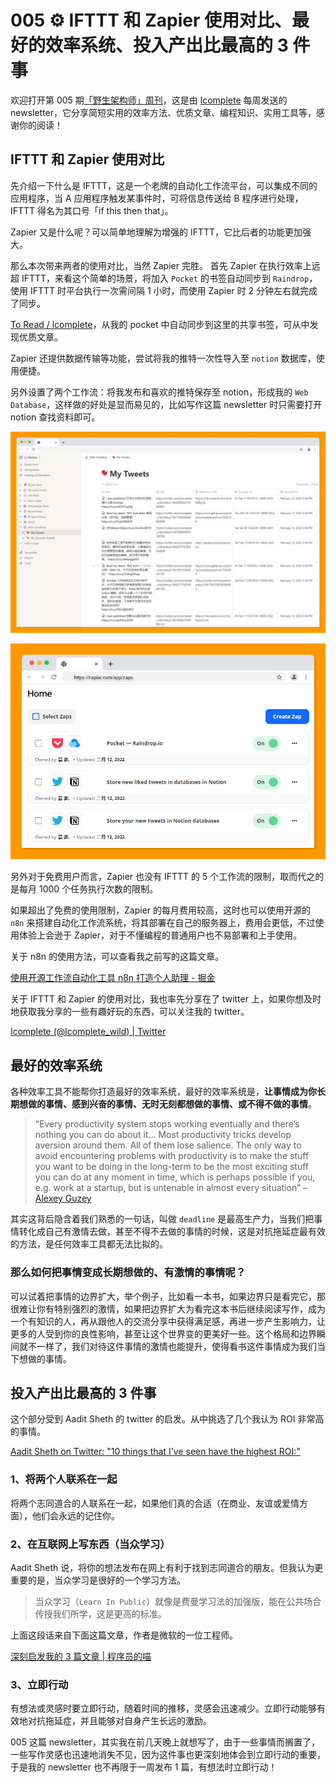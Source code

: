 # 005 ⚙️ IFTTT 和 Zapier 使用对比、最好的效率系统、投入产出比最高的 3 件事

欢迎打开第 005 期[「野生架构师」周刊](https://www.getrevue.co/profile/lcomplete)，这是由 [lcomplete](https://github.com/lcomplete) 每周发送的 newsletter，它分享简短实用的效率方法、优质文章、编程知识、实用工具等，感谢你的阅读！

## IFTTT 和 Zapier 使用对比

先介绍一下什么是 IFTTT，这是一个老牌的自动化工作流平台，可以集成不同的应用程序，当 A 应用程序触发某事件时，可将信息传送给 B 程序进行处理，IFTTT 得名为其口号「if this then that」。

Zapier 又是什么呢？可以简单地理解为增强的 IFTTT，它比后者的功能更加强大。

那么本次带来两者的使用对比，当然 Zapier 完胜。
首先 Zapier 在执行效率上远超 IFTTT，来看这个简单的场景，将加入 `Pocket` 的书签自动同步到 `Raindrop`，使用 IFTTT 时平台执行一次需间隔 1 小时，而使用 Zapier 时 2 分钟左右就完成了同步。

[To Read / lcomplete](https://raindrop.io/lcomplete/to-read-23073692)，从我的 pocket 中自动同步到这里的共享书签，可从中发现优质文章。

Zapier 还提供数据传输等功能，尝试将我的推特一次性导入至 `notion` 数据库，使用便捷。

另外设置了两个工作流：将我发布和喜欢的推特保存至 notion，形成我的 `Web Database`，这样做的好处是显而易见的，比如写作这篇 newsletter 时只需要打开 notion 查找资料即可。

![notion](./005/notionweb.jpeg)

![zaps](./005/zaps.png)

另外对于免费用户而言，Zapier 也没有 IFTTT 的 5 个工作流的限制，取而代之的是每月 1000 个任务执行次数的限制。

如果超出了免费的使用限制，Zapier 的每月费用较高，这时也可以使用开源的 `n8n` 来搭建自动化工作流系统，将其部署在自己的服务器上，费用会更低，不过使用体验上会逊于 Zapier，对于不懂编程的普通用户也不易部署和上手使用。

关于 n8n 的使用方法，可以查看我之前写的这篇文章。

[使用开源工作流自动化工具 n8n 打造个人助理 - 掘金](https://juejin.cn/post/6964671068678127652)

关于 IFTTT 和 Zapier 的使用对比，我也率先分享在了 twitter 上，如果你想及时地获取我分享的一些有趣好玩的东西，可以关注我的 twitter。

[lcomplete (@lcomplete_wild) | Twitter](https://twitter.com/lcomplete_wild)

## 最好的效率系统

各种效率工具不能帮你打造最好的效率系统，最好的效率系统是，**让事情成为你长期想做的事情、感到兴奋的事情、无时无刻都想做的事情、或不得不做的事情**。

> “Every productivity system stops working eventually and there’s nothing you can do about it… Most productivity tricks develop aversion around them. All of them lose salience. The only way to avoid encountering problems with productivity is to make the stuff you want to be doing in the long-term to be the most exciting stuff you can do at any moment in time, which is perhaps possible if you, e.g. work at a startup, but is untenable in almost every situation” – [Alexey Guzey](https://guzey.com/productivity/)

其实这背后隐含着我们熟悉的一句话，叫做 `deadline` 是最高生产力，当我们把事情转化成自己有激情去做，甚至不得不去做的事情的时候，这是对抗拖延症最有效的方法，是任何效率工具都无法比拟的。

### 那么如何把事情变成长期想做的、有激情的事情呢？

可以试着把事情的边界扩大，举个例子，比如看一本书，如果边界只是看完它，那很难让你有特别强烈的激情，如果把边界扩大为看完这本书后继续阅读写作，成为一个有知识的人，再从跟他人的交流分享中获得满足感，再进一步产生影响力，让更多的人受到你的良性影响，甚至让这个世界变的更美好一些。这个格局和边界瞬间就不一样了，我们对待这件事情的激情也能提升，使得看书这件事情成为我们当下想做的事情。

## 投入产出比最高的 3 件事

这个部分受到 Aadit Sheth 的 twitter 的启发。从中挑选了几个我认为 ROI 非常高的事情。

[Aadit Sheth on Twitter: "10 things that I've seen have the highest ROI:"](https://twitter.com/aaditsh/status/1490374744667041793)

### 1、将两个人联系在一起

将两个志同道合的人联系在一起，如果他们真的合适（在商业、友谊或爱情方面），他们会永远的记住你。

### 2、在互联网上写东西（当众学习）

Aadit Sheth 说，将你的想法发布在网上有利于找到志同道合的朋友。但我认为更重要的是，当众学习是很好的一个学习方法。

> 当众学习（`Learn In Public`）就像是费曼学习法的加强版，能在公共场合传授我们所学，这是更高的标准。

上面这段话来自下面这篇文章，作者是微软的一位工程师。

[深刻启发我的 3 篇文章 | 程序员的喵](https://catcoding.me/2022/01/10/share-3-articles.html)

### 3、立即行动

有想法或灵感时要立即行动，随着时间的推移，灵感会迅速减少。立即行动能够有效地对抗拖延症，并且能够对自身产生长远的激励。

005 这篇 newsletter，其实我在前几天晚上就想写了，由于一些事情而搁置了，一些写作灵感也迅速地消失不见，因为这件事也更深刻地体会到立即行动的重要，于是我的 newsletter 也不再限于一周发布 1 篇，有想法时立即行动！
